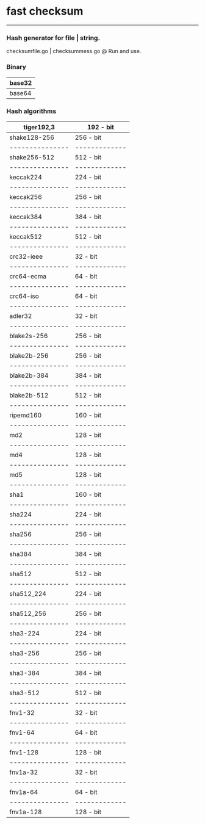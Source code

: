 # fast checksum
------------------
### Hash generator for file | string.

checksumfile.go | checksummess.go @ Run and use.

### Binary

| base32 |
| ------ |
| base64 |

### Hash algorithms

| tiger192,3      |  192 - bit    |
| --------------- | ------------- |
| shake128-256    |  256 - bit    |
| --------------- | ------------- |
| shake256-512    |  512 - bit    |
| --------------- | ------------- |
| keccak224       |  224 - bit    |
| --------------- | ------------- |
| keccak256       |  256 - bit    |
| --------------- | ------------- |
| keccak384       |  384 - bit    |
| --------------- | ------------- |
| keccak512       |  512 - bit    |
| --------------- | ------------- |
| crc32-ieee      |  32  - bit    |
| --------------- | ------------- |
| crc64-ecma      |  64  - bit    |
| --------------- | ------------- |
| crc64-iso       |  64  - bit    |
| --------------- | ------------- |
| adler32         |  32  - bit    |
| --------------- | ------------- |
| blake2s-256     |  256 - bit    |
| --------------- | ------------- |
| blake2b-256     |  256 - bit    |
| --------------- | ------------- |
| blake2b-384     |  384 - bit    |
| --------------- | ------------- |
| blake2b-512     |  512 - bit    |
| --------------- | ------------- |
| ripemd160       |  160 - bit    |
| --------------- | ------------- |
| md2             |  128 - bit    |
| --------------- | ------------- |
| md4             |  128 - bit    |
| --------------- | ------------- |
| md5             |  128 - bit    |
| --------------- | ------------- |
| sha1            |  160 - bit    |
| --------------- | ------------- |
| sha224          |  224 - bit    |
| --------------- | ------------- |
| sha256          |  256 - bit    |
| --------------- | ------------- |
| sha384          |  384 - bit    |
| --------------- | ------------- |
| sha512          |  512 - bit    |
| --------------- | ------------- |
| sha512_224      |  224 - bit    |
| --------------- | ------------- |
| sha512_256      |  256 - bit    |
| --------------- | ------------- |
| sha3-224        |  224 - bit    |
| --------------- | ------------- |
| sha3-256        |  256 - bit    |
| --------------- | ------------- |
| sha3-384        |  384 - bit    |
| --------------- | ------------- |
| sha3-512        |  512 - bit    |
| --------------- | ------------- |
| fnv1-32         |  32  - bit    |
| --------------- | ------------- |
| fnv1-64         |  64  - bit    |
| --------------- | ------------- |
| fnv1-128        |  128 - bit    |
| --------------- | ------------- |
| fnv1a-32        |  32  - bit    |
| --------------- | ------------- |
| fnv1a-64        |  64  - bit    |
| --------------- | ------------- |
| fnv1a-128       |  128 - bit    |
